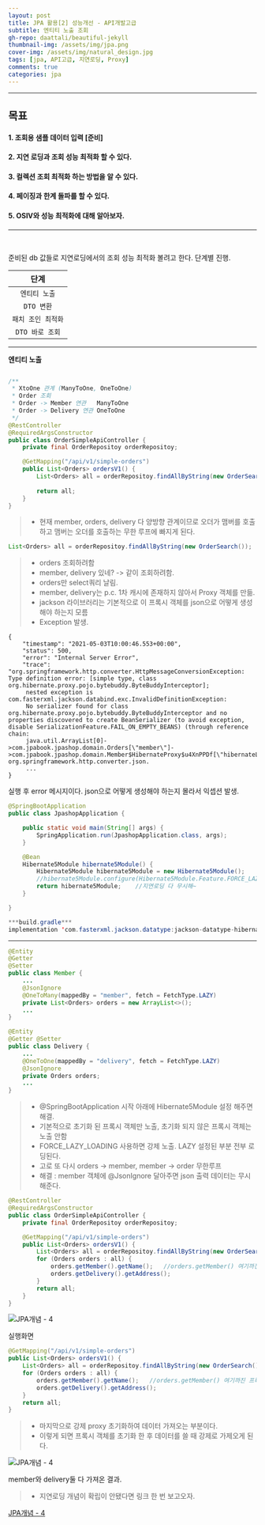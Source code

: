 ```yaml
---
layout: post
title: JPA 활용[2] 성능개선 - API개발고급
subtitle: 엔티티 노출 조회
gh-repo: daattali/beautiful-jekyll
thumbnail-img: /assets/img/jpa.png
cover-img: /assets/img/natural_design.jpg
tags: [jpa, API고급, 지연로딩, Proxy]
comments: true
categories: jpa
---
```


___
## 목표

#### 1. 조회용 샘플 데이터 입력 [준비]
#### 2. 지연 로딩과 조회 성능 최적화 할 수 있다.
#### 3. 컬렉션 조회 최적화 하는 방법을 알 수 있다.
#### 4. 페이징과 한계 돌파를 할 수 있다.
#### 5. OSIV와 성능 최적화에 대해 알아보자.
___

<br/>

준비된 db 값들로 지연로딩에서의 조회 성능 최적화 볼려고 한다. 단계별 진행.

| 단계 |
|:---:|
| `엔티티 노출` |
| `DTO 변환` |
| `패치 조인 최적화` |
| `DTO 바로 조회` |

___

__엔티티 노출__

~~~java

/**
 * XtoOne 관계 (ManyToOne, OneToOne)
 * Order 조회
 * Order -> Member 연관   ManyToOne
 * Order -> Delivery 연관 OneToOne
 */
@RestController
@RequiredArgsConstructor
public class OrderSimpleApiController {
    private final OrderRepositoy orderRepositoy;

    @GetMapping("/api/v1/simple-orders")
    public List<Orders> ordersV1() {
        List<Orders> all = orderRepositoy.findAllByString(new OrderSearch());
        
        return all;
    }
}
~~~

> - 현재 member, orders, delivery 다 양방향 관계이므로 오더가 맴버를 호출하고 맴버는 오더를 호출하는 무한 루프에 빠지게 된다.
~~~java
List<Orders> all = orderRepositoy.findAllByString(new OrderSearch());
~~~ 

> - orders 조회하려함
> - member, delivery 있네? -> 같이 조회하려함.
> - orders만 select쿼리 날림.
> - member, delivery는 p.c. 1차 캐시에 존재하지 않아서 Proxy 객체를 만듦.
> - jackson 라이브러리는 기본적으로 이 프록시 객체를 json으로 어떻게 생성해야 하는지 모름
> - Exception 발생.

~~~
{
    "timestamp": "2021-05-03T10:00:46.553+00:00",
    "status": 500,
    "error": "Internal Server Error",
    "trace": "org.springframework.http.converter.HttpMessageConversionException: Type definition error: [simple type, class org.hibernate.proxy.pojo.bytebuddy.ByteBuddyInterceptor];
     nested exception is com.fasterxml.jackson.databind.exc.InvalidDefinitionException: 
     No serializer found for class org.hibernate.proxy.pojo.bytebuddy.ByteBuddyInterceptor and no properties discovered to create BeanSerializer (to avoid exception, disable SerializationFeature.FAIL_ON_EMPTY_BEANS) (through reference chain:
     java.util.ArrayList[0]->com.jpabook.jpashop.domain.Orders[\"member\"]->com.jpabook.jpashop.domain.Member$HibernateProxy$u4XnPPDf[\"hibernateLazyInitializer\"])\r\n\tat org.springframework.http.converter.json.
     ...
}
~~~

실행 후 error 메시지이다. json으로 어떻게 생성해야 하는지 몰라서 익셉션 발생.

~~~java
@SpringBootApplication
public class JpashopApplication {

	public static void main(String[] args) {
		SpringApplication.run(JpashopApplication.class, args);
	}

	@Bean
	Hibernate5Module hibernate5Module() {
		Hibernate5Module hibernate5Module = new Hibernate5Module();
        //hibernate5Module.configure(Hibernate5Module.Feature.FORCE_LAZY_LOADING, true);
		return hibernate5Module;	//지연로딩 다 무시해~
	}

}

***build.gradle***
implementation 'com.fasterxml.jackson.datatype:jackson-datatype-hibernate5'
~~~

___

~~~java
@Entity
@Getter
@Setter
public class Member {
    ...
    @JsonIgnore
    @OneToMany(mappedBy = "member", fetch = FetchType.LAZY)
    private List<Orders> orders = new ArrayList<>();
    ...
}

@Entity
@Getter @Setter
public class Delivery {
    ...
    @OneToOne(mappedBy = "delivery", fetch = FetchType.LAZY)
    @JsonIgnore
    private Orders orders;
    ...
}
~~~

> - @SpringBootApplication 시작 아래에 Hibernate5Module 설정 해주면 해결.
> - 기본적으로 초기화 된 프록시 객체만 노출, 초기화 되지 않은 프록시 객체는 노출 안함
> - FORCE_LAZY_LOADING 사용하면 강제 노출. LAZY 설정된 부분 전부 로딩된다.
> - 고로 또 다시 orders -> member, member -> order 무한루프
> - 해결 : member 객체에 @JsonIgnore 달아주면 json 출력 데이터는 무시해준다.

~~~java
@RestController
@RequiredArgsConstructor
public class OrderSimpleApiController {
    private final OrderRepositoy orderRepositoy;

    @GetMapping("/api/v1/simple-orders")
    public List<Orders> ordersV1() {
        List<Orders> all = orderRepositoy.findAllByString(new OrderSearch());
        for (Orders orders : all) {
            orders.getMember().getName();   //orders.getMember() 여기까진 프록시 객체 => .getName() 후엔 실제 db
            orders.getDelivery().getAddress();
        }
        return all;
    }
}
~~~

![JPA개념 - 4](/assets/img/jpaExercise2/API개발고급%20엔티티%20노출2%20-%20실행.png)

실행화면

~~~java
@GetMapping("/api/v1/simple-orders")
public List<Orders> ordersV1() {
    List<Orders> all = orderRepositoy.findAllByString(new OrderSearch());
    for (Orders orders : all) {
        orders.getMember().getName();   //orders.getMember() 여기까진 프록시 객체 => .getName() 후엔 실제 db
        orders.getDelivery().getAddress();
    }
    return all;
}
~~~

> - 마지막으로 강제 proxy 초기화하여 데이터 가져오는 부분이다.
> - 이렇게 되면 프록시 객체를 초기화 한 후 데이터를 쓸 때 강제로 가제오게 된다.

![JPA개념 - 4](/assets/img/jpaExercise2/API개발고급%20엔티티%20노출3%20-%20실행.png)

member와 delivery둘 다 가져온 결과.

> - 지연로딩 개념이 확립이 안됐다면 링크 한 번 보고오자.

[JPA개념 - 4](https://sangoun94.github.io/2021-04-23-jpa-ex4/)